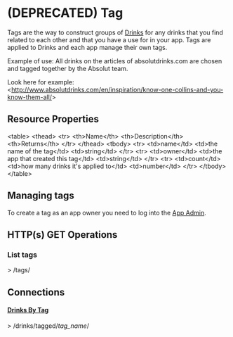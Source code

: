 (DEPRECATED) ﻿Tag
=========
Tags are the way to construct groups of [Drinks][] for any drinks that you find related to each other and that you have a use for in your app. Tags are applied to Drinks and each app manage their own tags. 

Example of use: All drinks on the articles of absolutdrinks.com are chosen and tagged together by the Absolut team. 

Look here for example: &lt;http://www.absolutdrinks.com/en/inspiration/know-one-collins-and-you-know-them-all/&gt;

## Resource Properties
&lt;table&gt;
    &lt;thead&gt;
        &lt;tr&gt;
            &lt;th&gt;Name&lt;/th&gt;
            &lt;th&gt;Description&lt;/th&gt;
            &lt;th&gt;Returns&lt;/th&gt;
        &lt;/tr&gt;
    &lt;/thead&gt;
    &lt;tbody&gt;
        &lt;tr&gt;
            &lt;td&gt;name&lt;/td&gt;
            &lt;td&gt;the name of the tag&lt;/td&gt;
            &lt;td&gt;string&lt;/td&gt;
        &lt;/tr&gt;
        &lt;tr&gt;
            &lt;td&gt;owner&lt;/td&gt;
            &lt;td&gt;the app that created this tag&lt;/td&gt;
            &lt;td&gt;string&lt;/td&gt;
        &lt;/tr&gt;
        &lt;tr&gt;
            &lt;td&gt;count&lt;/td&gt;
            &lt;td&gt;how many drinks it's applied to&lt;/td&gt;
            &lt;td&gt;number&lt;/td&gt;
        &lt;/tr&gt;
    &lt;/tbody&gt;
&lt;/table&gt;

## Managing tags
To create a tag as an app owner you need to log into the [App Admin][].

## HTTP(s) GET Operations
### List tags

&gt; /tags/

## Connections
#### [Drinks By Tag][Drinks]

&gt; /drinks/tagged/*tag_name*/

[Drinks]: /drinks-api/docs/v2/drinks
[App Admin]: /app/login